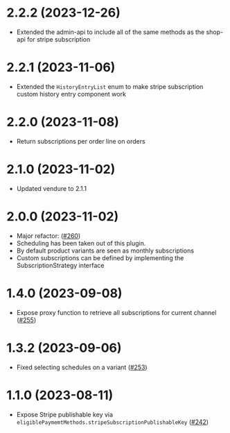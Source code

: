 # 2.2.2 (2023-12-26)

- Extended the admin-api to include all of the same methods as the shop-api for stripe subscription

# 2.2.1 (2023-11-06)

- Extended the `HistoryEntryList` enum to make stripe subscription  custom history entry component work

# 2.2.0 (2023-11-08)

- Return subscriptions per order line on orders

# 2.1.0 (2023-11-02)

- Updated vendure to 2.1.1

# 2.0.0 (2023-11-02)

- Major refactor: ([#260](https://github.com/Pinelab-studio/pinelab-vendure-plugins/pull/260))
- Scheduling has been taken out of this plugin.
- By default product variants are seen as monthly subscriptions
- Custom subscriptions can be defined by implementing the SubscriptionStrategy interface

# 1.4.0 (2023-09-08)

- Expose proxy function to retrieve all subscriptions for current channel ([#255](https://github.com/Pinelab-studio/pinelab-vendure-plugins/pull/255))

# 1.3.2 (2023-09-06)

- Fixed selecting schedules on a variant ([#253](https://github.com/Pinelab-studio/pinelab-vendure-plugins/pull/253))

# 1.1.0 (2023-08-11)

- Expose Stripe publishable key via `eligiblePaymemtMethods.stripeSubscriptionPublishableKey` ([#242](https://github.com/Pinelab-studio/pinelab-vendure-plugins/pull/242))
